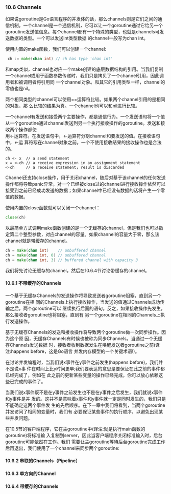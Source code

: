 ### 10.6 Channels

如果说goroutine是Go语言程序的并发体的话，那么channels则是它们之间的通信机制。一个channel是一个通信机制，它可以让一个goroutine通过它给另一个goroutine发送值信息。每个channel都有一个特殊的类型，也就是channels可发送数据的类型。一个可以发送int类型数据 的channel一般写为chan int。

使用内置的make函数，我们可以创建一个channel:

```go
 ch := make(chan int) // ch has type 'chan int'
```

和map类似，channel也对应一个make创建的底层数据结构的引用。当我们复制一个channel或用于函数参数传递时，我们只是拷贝了一个channel引用，因此调用者和被调用者将引用同 一个channel对象。和其它的引用类型一样，channel的零值也是nil。

两个相同类型的channel可以使用==运算符比较。如果两个channel引用的是相同的对象，那 么比较的结果为真。一个channel也可以和nil进行比较。

一个channel有发送和接受两个主要操作，都是通信行为。一个发送语句将一个值从一个goroutine通过channel发送到另一个执行接收操作的goroutine。发送和接收两个操作都使  
 用&lt;-运算符。在发送语句中，&lt;-运算符分割channel和要发送的值。在接收语句中，&lt;-运 算符写在channel对象之前。一个不使用接收结果的接收操作也是合法的。

```
ch <- x  // a send statement
x = <-ch // a receive expression in an assignment statement
<-ch     // a receive statement; result is discarded
```

Channel还支持close操作，用于关闭channel，随后对基于该channel的任何发送操作都将导致panic异常。对一个已经被close过的channel进行接收操作依然可以接受到之前已经成功发送的数据；如果channel中已经没有数据的话将产生一个零值的数据。

使用内置的close函数就可以关闭一个channel：

```go
close(ch)
```

以最简单方式调用make函数创建的是一个无缓存的channel，但是我们也可以指定第二个整型参数，对应channel的容量。如果channel的容量大于零，那么该channel就是带缓存的channel。

```go
ch = make(chan int)    // unbuffered channel
ch = make(chan int, 0) // unbuffered channel
ch = make(chan int, 3) // buffered channel with capacity 3
```

我们将先讨论无缓存的channel，然后在10.6.4节讨论带缓存的channel。

#### 10.6.1 不带缓存的Channels

一个基于无缓存Channels的发送操作将导致发送者goroutine阻塞，直到另一个goroutine在相 同的Channels上执行接收操作，当发送的值通过Channels成功传输之后，两个goroutine可以 继续执行后面的语句。反之，如果接收操作先发生，那么接收者goroutine也将阻塞，直到有 另一个goroutine在相同的Channels上执行发送操作。

基于无缓存Channels的发送和接收操作将导致两个goroutine做一次同步操作。因为这个原 因，无缓存Channels有时候也被称为同步Channels。当通过一个无缓存Channels发送数据 时，接收者收到数据发生在唤醒发送者goroutine之前\(译注:happens before，这是Go语言 并发内存模型的一个关键术语!\)。

在讨论并发编程时，当我们说x事件在y事件之前发生\(happens before\)，我们并不是说x事 件在时间上比y时间更早;我们要表达的意思是要保证在此之前的事件都已经完成了，例如在 此之前的更新某些变量的操作已经完成，你可以放心依赖这些已完成的事件了。

当我们说x事件既不是在y事件之前发生也不是在y事件之后发生，我们就说x事件和y事件是并 发的。这并不是意味着x事件和y事件就一定是同时发生的，我们只是不能确定这两个事件发 生的先后顺序。在下一章中我们将看到，当两个goroutine并发访问了相同的变量时，我们有 必要保证某些事件的执行顺序，以避免出现某些并发问题。

在10.5节的客户端程序，它在主goroutine中\(译注:就是执行main函数的goroutine\)将标准输 入复制到server，因此当客户端程序关闭标准输入时，后台goroutine可能依然在工作。我们 需要让主goroutine等待后台goroutine完成工作后再退出，我们使用了一个channel来同步两个goroutine:

#### 10.6.2 串联的Channels（Pipeline）

#### 10.6.3 单方向的Channel

#### 10.6.4 带缓存的Channels



